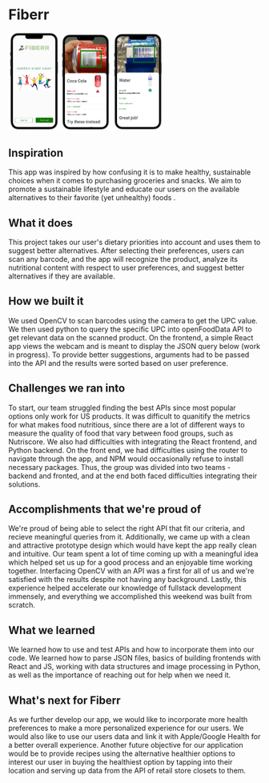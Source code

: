 # Fiberr
<img src="1.png" width = "100">
<img src="2.png" width = "100">
<img src="3.png" width = "100">

<!-- ![](1.png) ![](2.png) ![](3.png) -->

## Inspiration
This app was inspired by how confusing it is to make healthy, sustainable choices when it comes to purchasing groceries and snacks. We aim to promote a sustainable lifestyle and educate our users on the available alternatives to their favorite (yet unhealthy) foods . 

## What it does
This project takes our user's dietary priorities into account and uses them to suggest better alternatives. After selecting their preferences, users can scan any barcode, and the app will recognize the product, analyze its nutritional content with respect to user preferences, and suggest better alternatives if they are available. 

## How we built it
We used OpenCV to scan barcodes using the camera to get the UPC value. We then used python to query the specific UPC into openFoodData API to get relevant data on the scanned product. On the frontend, a simple React app views the webcam and is meant to display the JSON query below (work in progress). To provide better suggestions, arguments had to be passed into the API and the results were sorted based on user preference.

## Challenges we ran into
To start, our team struggled finding the best APIs since most popular options only work for US products.
It was difficult to quanitify the metrics for what makes food nutritious, since there are a lot of different ways to measure the quality of food that vary between food groups, such as Nutriscore. We also had difficulties with integrating the React frontend, and Python backend. On the front end, we had difficulties using the router to navigate through the app, and NPM would occasionally refuse to install necessary packages. Thus, the group was divided into two teams - backend and fronted, and at the end both faced difficulties integrating their solutions.

## Accomplishments that we're proud of
We're proud of being able to select the right API that fit our criteria, and recieve meaningful queries from it. Additionally, we came up with a clean and attractive prototype design which would have kept the app really clean and intuitive. Our team spent a lot of time coming up with a meaningful idea which helped set us up for a good process and an enjoyable time working together. Interfacing OpenCV with an API was a first for all of us and we're satisfied with the results despite not having any background. Lastly, this experience helped accelerate our knowledge of fullstack development immensely, and everything we accomplished this weekend was built from scratch. 

## What we learned
We learned how to use and test APIs and how to incorporate them into our code. We learned how to parse JSON files, basics of building frontends with React and JS, working with data structures and image processing in Python, as well as the importance of reaching out for help when we need it. 

## What's next for Fiberr
As we further develop our app, we would like to incorporate more health preferences to make a more personalized experience for our users. We would also like to use our users data and link it with Apple/Google Health for a better overall experience. Another future objective for our application would be to provide recipes using the alternative healthier options to interest our user in buying the healthiest option by tapping into their location and serving up data from the API of retail store closets to them.


